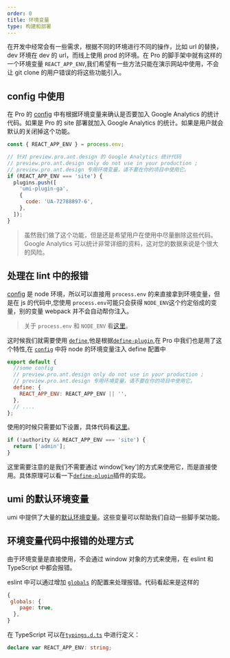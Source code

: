 ```yaml
---
order: 0
title: 环境变量
type: 构建和部署
---
```


在开发中经常会有一些需求，根据不同的环境进行不同的操作，比如 url 的替换，dev 环境在 dev 的 url，而线上使用 prod 的环境。在 Pro 的脚手架中就有这样的一个环境变量 `REACT_APP_ENV`,我们希望有一些方法只能在演示网站中使用，不会让 git clone 的用户错误的将这些功能引入。

## config 中使用

在 Pro 的 [config](https://github.com/ant-design/ant-design-pro/blob/33f562974d1c72e077652223bd816a57933fe242/config/config.ts#L65) 中有根据环境变量来确认是否要加入 Google Analytics 的统计代码。如果是 Pro 的 site 部署就加入 Google Analytics 的统计。如果是用户就会默认的关闭掉这个功能。

```js
const { REACT_APP_ENV } = process.env;

// 针对 preview.pro.ant.design 的 Google Analytics 统计代码
// preview.pro.ant.design only do not use in your production ;
// preview.pro.ant.design 专用环境变量，请不要在你的项目中使用它。
if (REACT_APP_ENV === 'site') {
  plugins.push([
    'umi-plugin-ga',
    {
      code: 'UA-72788897-6',
    },
  ]);
}
```

> 虽然我们做了这个功能，但是还是希望用户在使用中尽量删除这些代码。 Google Analytics 可以统计非常详细的资料，这对您的数据来说是个很大的风险。

## 处理在 lint 中的报错

[config](https://github.com/ant-design/ant-design-pro/blob/33f562974d1c72e077652223bd816a57933fe242/config/config.ts) 是 node 环境，所以可以直接用 `process.env` 的来直接拿到环境变量，但是在 js 的代码中,您使用 `process.env`可能只会获得 `NODE_ENV`这个约定俗成的变量，别的变量 webpack 并不会自动帮你注入。

> 关于 `process.env` 和 `NODE_ENV` 看[这里](https://webpack.docschina.org/guides/production/#%E6%8C%87%E5%AE%9A-mode)。

这时候我们就需要使用 [`define`](https://umijs.org/zh/config/#define),他是根据[`define-plugin`](https://webpack.docschina.org/plugins/define-plugin/),在 Pro 中我们也是用了这个特性,在 [`config`](https://github.com/ant-design/ant-design-pro/blob/33f562974d1c72e077652223bd816a57933fe242/config/config.ts#L65) 中将 node 的环境变量注入 define 配置中

```js
export default {
  //some config
  // preview.pro.ant.design only do not use in your production ;
  // preview.pro.ant.design 专用环境变量，请不要在你的项目中使用它。
  define: {
    REACT_APP_ENV: REACT_APP_ENV || '',
  },
  // ....
};
```

使用的时候只需要如下设置，具体代码看[这里](https://github.com/ant-design/ant-design-pro/blob/b005f2a465c799bb259320bdfe3386c000b07c63/src/components/GlobalHeader/RightContent.tsx#L67)。

```js
if (!authority && REACT_APP_ENV === 'site') {
  return ['admin'];
}
```

这里需要注意的是我们不需要通过 window['key']的方式来使用它，而是直接使用。具体原理可以看一下[`define-plugin`](https://webpack.docschina.org/plugins/define-plugin/)插件的实现。

## umi 的默认环境变量

umi 中提供了大量的[默认环境变量](https://umijs.org/zh/guide/env-variables.html#%E5%A6%82%E4%BD%95%E9%85%8D%E7%BD%AE)。这些变量可以帮助我们自动一些脚手架功能。

## 环境变量代码中报错的处理方式

由于环境变量是直接使用，不会通过 window 对象的方式来使用，在 eslint 和 TypeScript 中都会报错。

eslint 中可以通过增加 [`globals`](https://eslint.org/docs/user-guide/configuring#specifying-globals) 的配置来处理报错。代码看起来是这样的

```js
{
 globals: {
    page: true,
  },
}
```

在 TypeScript 可以在[`typings.d.ts`](https://github.com/ant-design/ant-design-pro/blob/33f562974d1c72e077652223bd816a57933fe242/src/typings.d.ts#L18) 中进行定义：

```ts
declare var REACT_APP_ENV: string;
```
